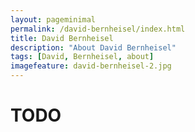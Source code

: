 ```yaml
---
layout: pageminimal
permalink: /david-bernheisel/index.html
title: David Bernheisel
description: "About David Bernheisel"
tags: [David, Bernheisel, about]
imagefeature: david-bernheisel-2.jpg
---
```


# TODO
